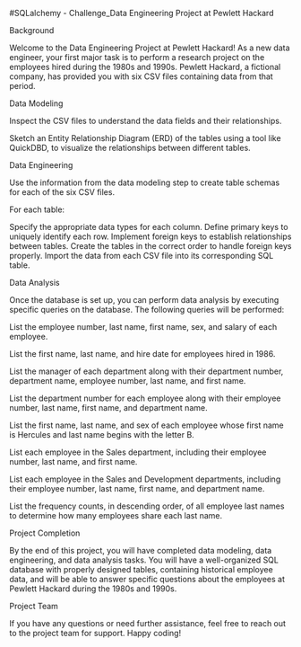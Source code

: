 #SQLalchemy - Challenge_Data Engineering Project at Pewlett Hackard

Background

Welcome to the Data Engineering Project at Pewlett Hackard! As a new data engineer, your first major task is to perform a research project on the employees hired during the 1980s and 1990s. Pewlett Hackard, a fictional company, has provided you with six CSV files containing data from that period.

Data Modeling

Inspect the CSV files to understand the data fields and their relationships.

Sketch an Entity Relationship Diagram (ERD) of the tables using a tool like QuickDBD, to visualize the relationships between different tables.

Data Engineering

Use the information from the data modeling step to create table schemas for each of the six CSV files.

For each table:

Specify the appropriate data types for each column.
Define primary keys to uniquely identify each row.
Implement foreign keys to establish relationships between tables.
Create the tables in the correct order to handle foreign keys properly.
Import the data from each CSV file into its corresponding SQL table.

Data Analysis

Once the database is set up, you can perform data analysis by executing specific queries on the database. The following queries will be performed:

List the employee number, last name, first name, sex, and salary of each employee.

List the first name, last name, and hire date for employees hired in 1986.

List the manager of each department along with their department number, department name, employee number, last name, and first name.

List the department number for each employee along with their employee number, last name, first name, and department name.

List the first name, last name, and sex of each employee whose first name is Hercules and last name begins with the letter B.

List each employee in the Sales department, including their employee number, last name, and first name.

List each employee in the Sales and Development departments, including their employee number, last name, first name, and department name.

List the frequency counts, in descending order, of all employee last names to determine how many employees share each last name.

Project Completion

By the end of this project, you will have completed data modeling, data engineering, and data analysis tasks. You will have a well-organized SQL database with properly designed tables, containing historical employee data, and will be able to answer specific questions about the employees at Pewlett Hackard during the 1980s and 1990s.

Project Team

If you have any questions or need further assistance, feel free to reach out to the project team for support. Happy coding!
